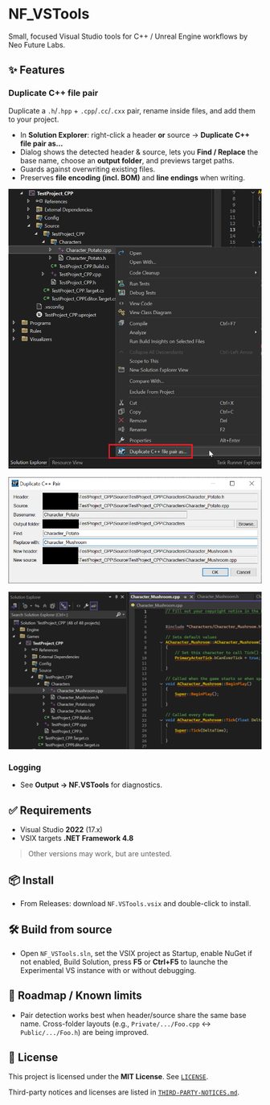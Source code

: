 # NF_VSTools

Small, focused Visual Studio tools for C++ / Unreal Engine workflows by Neo Future Labs.

## ✨ Features

### Duplicate C++ file pair
Duplicate a `.h`/`.hpp` + `.cpp`/`.cc`/`.cxx` pair, rename inside files, and add them to your project.

- In **Solution Explorer**: right-click a header **or** source → **Duplicate C++ file pair as…**
- Dialog shows the detected header & source, lets you **Find / Replace** the base name, choose an **output folder**, and previews target paths.
- Guards against overwriting existing files.
- Preserves **file encoding (incl. BOM)** and **line endings** when writing.

![Context menu](images/duplicate1.png)

![Dialog Box](images/duplicate2.png)

![Result](images/duplicate3.png)

### Logging
- See **Output → NF.VSTools** for diagnostics.

## ✅ Requirements
- Visual Studio **2022** (17.x)
- VSIX targets **.NET Framework 4.8**

> Other versions may work, but are untested.

## 📦 Install
- From Releases: download `NF.VSTools.vsix` and double-click to install.

## 🛠 Build from source
- Open `NF_VSTools.sln`, set the VSIX project as Startup, enable NuGet if not enabled, Build Solution, press **F5** or **Ctrl+F5** to launche the Experimental VS instance with or without debugging.

## 🚧 Roadmap / Known limits
- Pair detection works best when header/source share the same base name. Cross-folder layouts (e.g., `Private/.../Foo.cpp` ↔ `Public/.../Foo.h`) are being improved.

## 📜 License
This project is licensed under the **MIT License**. See [`LICENSE`](./LICENSE).

Third-party notices and licenses are listed in [`THIRD-PARTY-NOTICES.md`](./THIRD-PARTY-NOTICES.md).

